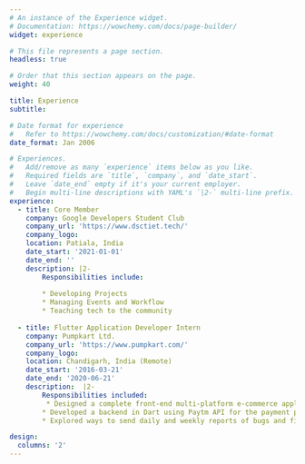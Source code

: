 ```yaml
---
# An instance of the Experience widget.
# Documentation: https://wowchemy.com/docs/page-builder/
widget: experience

# This file represents a page section.
headless: true

# Order that this section appears on the page.
weight: 40

title: Experience
subtitle:

# Date format for experience
#   Refer to https://wowchemy.com/docs/customization/#date-format
date_format: Jan 2006

# Experiences.
#   Add/remove as many `experience` items below as you like.
#   Required fields are `title`, `company`, and `date_start`.
#   Leave `date_end` empty if it's your current employer.
#   Begin multi-line descriptions with YAML's `|2-` multi-line prefix.
experience:
  - title: Core Member
    company: Google Developers Student Club
    company_url: 'https://www.dsctiet.tech/'
    company_logo: 
    location: Patiala, India
    date_start: '2021-01-01'
    date_end: ''
    description: |2-
        Responsibilities include:
        
        * Developing Projects
        * Managing Events and Workflow
        * Teaching tech to the community
        
  - title: Flutter Application Developer Intern
    company: Pumpkart Ltd.
    company_url: 'https://www.pumpkart.com/'
    company_logo:
    location: Chandigarh, India (Remote)
    date_start: '2016-03-21'
    date_end: '2020-06-21'
    description:  |2-
        Responsibilities included:
         * Designed a complete front-end multi-platform e-commerce application having multiple user interfaces and states.
        * Developed a backend in Dart using Paytm API for the payment portal and other dependencies and Flutter packages.
        * Explored ways to send daily and weekly reports of bugs and fixes to the Senior Developer.

design:
  columns: '2'
---
```

